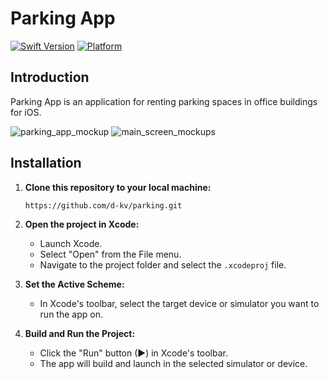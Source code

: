 # Parking App

[![Swift Version](https://img.shields.io/badge/Swift-5.7-orange.svg)](https://swift.org/)
[![Platform](https://img.shields.io/badge/platform-iOS-blue.svg)](https://developer.apple.com/ios/)

## Introduction

Parking App is an application for renting parking spaces in office buildings for iOS.

![parking_app_mockup](https://github.com/d-kv/parking/tree/main/.res/login.png)
![main_screen_mockups](https://github.com/d-kv/parking/tree/main/.res/reservation-card.png)

## Installation

1. **Clone this repository to your local machine:**

    ```sh
    https://github.com/d-kv/parking.git
    ```
    
2. **Open the project in Xcode:**

    - Launch Xcode.
    - Select "Open" from the File menu.
    - Navigate to the project folder and select the `.xcodeproj` file.
    
3. **Set the Active Scheme:**

    - In Xcode's toolbar, select the target device or simulator you want to run the app on.
    
4. **Build and Run the Project:**

   - Click the "Run" button (▶) in Xcode's toolbar.
   - The app will build and launch in the selected simulator or device.

